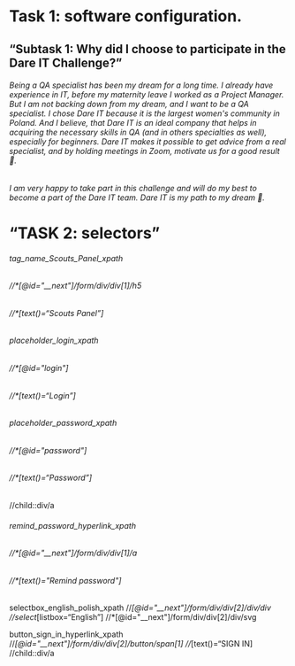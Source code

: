 
# Task 1: software configuration.

## “Subtask 1: Why did I choose to participate in the Dare IT Challenge?”

###### Being a QA specialist has been my dream for a long time.  I already have experience in IT, before my maternity leave I worked as a Project Manager.  But I am not backing down from my dream, and I want to be a QA specialist.  I chose Dare IT because it is the largest women's community in Poland. And I believe, that Dare IT is an ideal company that helps in acquiring the necessary skills in QA (and in others specialties as well), especially for beginners.  Dare IT makes it possible to get advice from a real specialist, and by holding meetings in Zoom, motivate us for a good result 🤝.
###### I am very happy to take part in this challenge and will do my best to become a part of the Dare IT team.  Dare IT is my path to my dream 💪.


# “TASK 2: selectors”

###### tag_name_Scouts_Panel_xpath
###### //*[@id="__next"]/form/div/div[1]/h5
###### //*[text()=“Scouts Panel”]


###### placeholder_login_xpath
###### //*[@id="login"]
###### //*[text()=“Login”]


###### placeholder_password_xpath
###### //*[@id="password"]
###### //*[text()=“Password”]
//child::div/a

###### remind_password_hyperlink_xpath
###### //*[@id="__next"]/form/div/div[1]/a
###### //*[text()="Remind password"]


selectbox_english_polish_xpath
//*[@id="__next"]/form/div/div[2]/div/div
//select*[listbox=“English”]
//*[@id="__next"]/form/div/div[2]/div/svg

button_sign_in_hyperlink_xpath
//*[@id="__next"]/form/div/div[2]/button/span[1]
//*[text()=“SIGN IN]
//child::div/a
